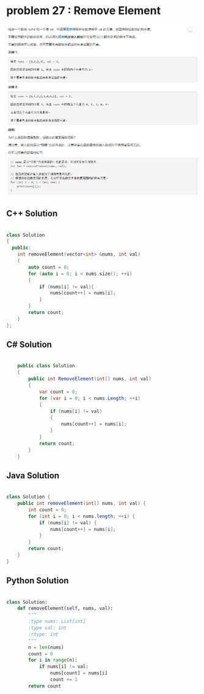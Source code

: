 
# problem 27 : Remove Element

<img src="https://github.com/Peefy/PeefyLeetCode/blob/master/doc/27.RemoveElement/problem.png"/>

## C++ Solution

```c++

class Solution
{
  public:
    int removeElement(vector<int> &nums, int val)
    {
        auto count = 0;
        for (auto i = 0; i < nums.size(); ++i)
        {
            if (nums[i] != val){
                nums[count++] = nums[i];
            }
        }
        return count;
    }
};

```

## C# Solution

```csharp

    public class Solution
    {
        public int RemoveElement(int[] nums, int val)
        {
            var count = 0;
            for (var i = 0; i < nums.Length; ++i)
            {
                if (nums[i] != val)
                {
                    nums[count++] = nums[i];
                }
            }
            return count;
        }
    }

```

## Java Solution

```java

class Solution {
    public int removeElement(int[] nums, int val) {
        int count = 0;
        for (int i = 0; i < nums.length; ++i) {
            if (nums[i] != val) {
                nums[count++] = nums[i];
            }
        }
        return count;
    }
}

```

## Python Solution

```python

class Solution:
    def removeElement(self, nums, val):
        """
        :type nums: List[int]
        :type val: int
        :rtype: int
        """
        n = len(nums)
        count = 0
        for i in range(n):
            if nums[i] != val:
                nums[count] = nums[i]
                count += 1
        return count

```


